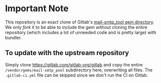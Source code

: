 # Important Note

This repository is an exact clone of Gitlab's [mail-smtp_tool gem directory](https://gitlab.com/gitlab-org/gitlab/-/tree/master/vendor/gems/mail-smtp_pool). We only _fork_ it to be able to include the gem without cloning the entire repository (which includes a lot of unneeded code and is pretty large) with bundler.

## To update with the upstream repository

Simply clone https://gitlab.com/gitlab-org/gitlab and copy the entire `/vendor/gems/mail-smtp_pool` subdirectory here, overwriting all files. The `.gitlab-ci.yml` file can be skipped since we don't run the CI on Gitlab.
